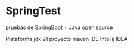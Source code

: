 # SpringTest
pruebas de SpringBoot + Java open source

Plataforma jdk 21 proyecto maven
IDE Intellij IDEA
